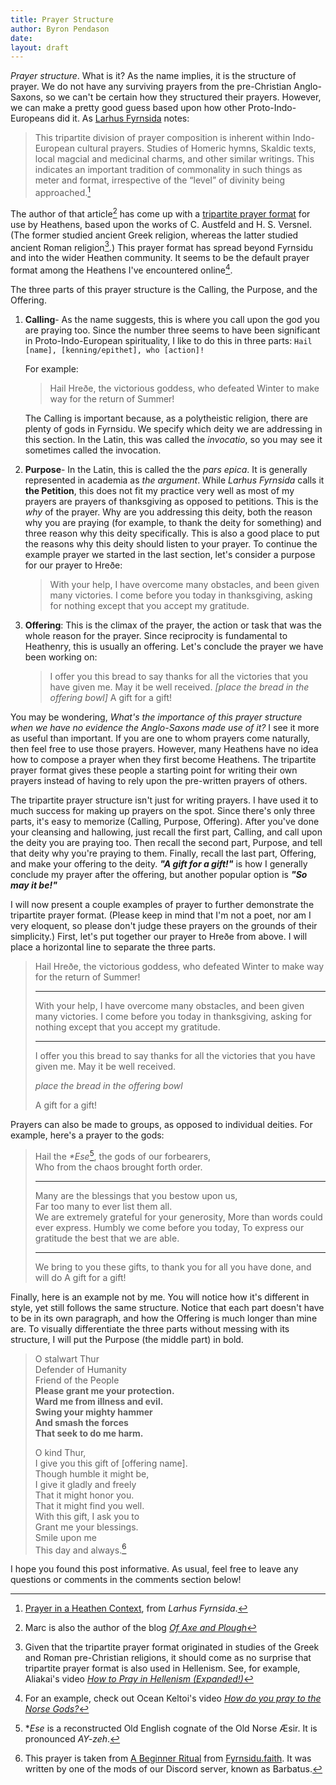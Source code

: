 ```yaml
---
title: Prayer Structure
author: Byron Pendason
date:
layout: draft
---
```


*Prayer structure*. What is it? As the name implies, it is the structure of prayer. We do not have any surviving prayers from the pre-Christian Anglo-Saxons, so we can't be certain how they structured their prayers. However, we can make a pretty good guess based upon how other Proto-Indo-Europeans did it. As [Larhus Fyrnsida](https://larhusfyrnsida.com) notes:

> This tripartite division of prayer composition is inherent within Indo-European cultural prayers. Studies of Homeric hymns, Skaldic texts, local magcial and medicinal charms, and other similar writings. This indicates an important tradition of commonality in such things as meter and format, irrespective of the “level” of divinity being approached.[^1]

The author of that article[^2] has come up with a [tripartite prayer format](https://larhusfyrnsida.com/prayer-format/) for use by Heathens, based upon the works of C. Austfeld and H. S. Versnel. (The former studied ancient Greek religion, whereas the latter studied ancient Roman religion[^3].) This prayer format has spread beyond Fyrnsidu and into the wider Heathen community. It seems to be the default prayer format among the Heathens I've encountered online[^4].

The three parts of this prayer structure is the Calling, the Purpose, and the Offering.

1. **Calling**- As the name suggests, this is where you call upon the god you are praying too. Since the number three seems to have been significant in Proto-Indo-European spirituality, I like to do this in three parts: `Hail [name], [kenning/epithet], who [action]!`
    
    For example:
    
    > Hail Hreðe, the victorious goddess, who defeated Winter to make way for the return of Summer!
    
    The Calling is important because, as a polytheistic religion, there are plenty of gods in Fyrnsidu. We specify which deity we are addressing in this section. In the Latin, this was called the *invocatio*, so you may see it sometimes called the invocation.
2. **Purpose**- In the Latin, this is called the the *pars epica*. It is generally represented in academia as *the argument*. While *Larhus Fyrnsida* calls it **the Petition**, this does not fit my practice very well as most of my prayers are prayers of thanksgiving as opposed to petitions. This is the *why* of the prayer. Why are you addressing this deity, both the reason why you are praying (for example, to thank the deity for something) and three reason why this deity specifically. This is also a good place to put the reasons why this deity should listen to your prayer. To continue the example prayer we started in the last section, let's consider a purpose for our prayer to Hreðe:
    > With your help, I have overcome many obstacles, and been given many victories. I come before you today in thanksgiving, asking for nothing except that you accept my gratitude.
3. **Offering**: This is the climax of the prayer, the action or task that was the whole reason for the prayer. Since reciprocity is fundamental to Heathenry, this is usually an offering. Let's conclude the prayer we have been working on:
    > I offer you this bread to say thanks for all the victories that you have given me.  May it be well received. *[place the bread in the offering bowl]* A gift for a gift!

You may be wondering, *What's the importance of this prayer structure when we have no evidence the Anglo-Saxons made use of it?* I see it more as useful than important. If you are one to whom prayers come naturally, then feel free to use those prayers. However, many Heathens have no idea how to compose a prayer when they first become Heathens. The tripartite prayer format gives these people a starting point for writing their own prayers instead of having to rely upon the pre-written prayers of others.

The tripartite prayer structure isn't just for writing prayers. I have used it to much success for making up prayers on the spot. Since there's only three parts, it's easy to memorize (Calling, Purpose, Offering). After you've done your cleansing and hallowing, just recall the first part, Calling, and call upon the deity you are praying too. Then recall the second part, Purpose, and tell that deity why you're praying to them. Finally, recall the last part, Offering, and make your offering to the deity. ***"A gift for a gift!"*** is how I generally conclude my prayer after the offering, but another popular option is ***"So may it be!"***

I will now present a couple examples of prayer to further demonstrate the tripartite prayer format. (Please keep in mind that I'm not a poet, nor am I very eloquent, so please don't judge these prayers on the grounds of their simplicity.) First, let's put together our prayer to Hreðe from above. I will place a horizontal line to separate the three parts.

> Hail Hreðe, the victorious goddess, who defeated Winter to make way for the return of Summer!
> * * *
> With your help, I have overcome many obstacles, and been given many victories. I come before you today in thanksgiving, asking for nothing except that you accept my gratitude.
> * * *
> I offer you this bread to say thanks for all the victories that you have given me.  May it be well received.
> 
> *place the bread in the offering bowl*
> 
> A gift for a gift!

Prayers can also be made to groups, as opposed to individual deities. For example, here's a prayer to the gods:

> Hail the *\*Ese*[^5], the gods of our forbearers,  
> Who from the chaos brought forth order.  
> * * *
> Many are the blessings that you bestow upon us,  
> Far too many to ever list them all.  
> We are extremely grateful for your generosity,
> More than words could ever express.
> Humbly we come before you today,
> To express our gratitude the best that we are able.
> * * *
> We bring to you these gifts, to thank you for all you have done, and will do 
> A gift for a gift!

Finally, here is an example not by me. You will notice how it's different in style, yet still follows the same structure. Notice that each part doesn't have to be in its own paragraph, and how the Offering is much longer than mine are. To visually differentiate the three parts without messing with its structure, I will put the Purpose (the middle part) in bold.

> O stalwart Thur  
Defender of Humanity  
Friend of the People  
**Please grant me your protection.  
Ward me from illness and evil.  
Swing your mighty hammer  
And smash the forces  
That seek to do me harm.**  
 > 
> O kind Thur,  
I give you this gift of [offering name].  
Though humble it might be,  
I give it gladly and freely  
That it might honor you.  
That it might find you well.  
With this gift, I ask you to  
Grant me your blessings.  
Smile upon me  
This day and always.[^6]

I hope you found this post informative. As usual, feel free to leave any questions or comments in the comments section below!

[^1]: [Prayer in a Heathen Context](https://larhusfyrnsida.com/2016/09/19/prayer-in-a-heathen-context/), from *Larhus Fyrnsida*.

[^2]: Marc is also the author of the blog *[Of Axe and Plough](https://axeandplough.com/)*

[^3]: Given that the tripartite prayer format originated in studies of the Greek and Roman pre-Christian religions, it should come as no surprise that tripartite prayer format is also used in Hellenism. See, for example, Aliakai's video *[How to Pray in Hellenism (Expanded!)](https://youtu.be/Gkjf0PCsg7c)*

[^4]: For an example, check out Ocean Keltoi's video *[How do you pray to the Norse Gods?](https://youtu.be/7n8L7ie8Ges)*

[^5]: \**Ese* is a reconstructed Old English cognate of the Old Norse Æsir. It is pronounced *AY-zeh*.

[^6]: This prayer is taken from [A Beginner Ritual](http://fyrnsidu.faith/a-beginner-ritual/) from [Fyrnsidu.faith](http://fyrnsidu.faith/). It was written by one of the mods of our Discord server, known as Barbatus.
